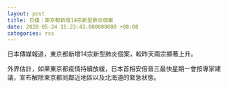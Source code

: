 ```yaml
---
layout: post
title: 日媒：東京都新增14宗新型肺炎個案
date: 2020-05-24 15:23:43.000000000 +08:00
categories: rss
---
```


日本傳媒報道，東京都新增14宗新型肺炎個案，較昨天兩宗顯著上升。

外界估計，如果東京都疫情持續放緩，日本首相安倍晉三最快星期一會按專家建議，宣布解除東京都同鄰近地區以及北海道的緊急狀態。
